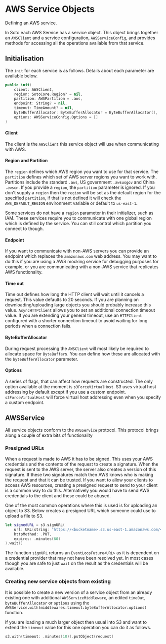 # AWS Service Objects

Defining an AWS service.

In Soto each AWS Service has a service object. This object brings together an `AWSClient` and a service configuration, `AWSServiceConfig`, and provides methods for accessing all the operations available from that service.

## Initialisation

The `init` for each service is as follows. Details about each parameter are available below.

```swift
public init(
    client: AWSClient,
    region: SotoCore.Region? = nil,
    partition: AWSPartition = .aws,
    endpoint: String? = nil,
    timeout: TimeAmount? = nil,
    byteBufferAllocator: ByteBufferAllocator = ByteBufferAllocator(),
    options: AWSServiceConfig.Options = []
)
```

#### Client

The client is the `AWSClient` this service object will use when communicating with AWS.

#### Region and Partition

The `region` defines which AWS region you want to use for that service. The `partition` defines which set of AWS server regions you want to work with. Partitions include the standard `.aws`, US government `.awsusgov` and China `.awscn`. If you provide a `region`, the `partition` parameter is ignored. If you don't supply a `region` then the `region` will be set as the default region for the specified `partition`, if that is not defined it will check the `AWS_DEFAULT_REGION` environment variable or default to `us-east-1`.

Some services do not have a `region` parameter in their initializer, such as IAM. These services require you to communicate with one global region which is defined by the service. You can still control which partition you connect to though.

#### Endpoint

If you want to communicate with non-AWS servers you can provide an endpoint which replaces the `amazonaws.com` web address. You may want to do this if you are using a AWS mocking service for debugging purposes for example, or you are communicating with a non-AWS service that replicates AWS functionality.

#### Time out

Time out defines how long the HTTP client will wait until it cancels a request. This value defaults to 20 seconds. If you are planning on downloading/uploading large objects you should probably increase this value. `AsyncHTTPClient` allows you to set an additional connection timeout value. If you are extending your general timeout, use an `HTTPClient` configured with a shorter connection timeout to avoid waiting for long periods when a connection fails.

#### ByteBufferAllocator

During request processing the `AWSClient` will most likely be required to allocate space for `ByteBuffer`s. You can define how these are allocated with the `byteBufferAllocator` parameter.

#### Options

A series of flags, that can affect how requests are constructed. The only option available at the moment is `s3ForceVirtualHost`. S3 uses virtual host addressing by default except if you use a custom endpoint. `s3ForceVirtualHost` will force virtual host addressing even when you specify a custom endpoint.

## AWSService

All service objects conform to the `AWSService` protocol. This protocol brings along a couple of extra bits of functionality

### Presigned URLs

When a request is made to AWS it has to be signed. This uses your AWS credentials and the contents of the request to create a signature. When the request is sent to the AWS server, the server also creates a version of this signature. If these two signatures match then AWS knows who is making the request and that it can be trusted. If you want to allow your clients to access AWS resources, creating a presigned request to send to your client is a common way to do this. Alternatively you would have to send AWS credentials to the client and these could be abused.

One of the most common operations where this is used is for uploading an object to S3. Below creates a presigned URL which someone could use to upload a file to S3.
```swift
let signedURL = s3.signURL(
    url: URL(string: "https://<bucketname>.s3.us-east-1.amazonaws.com/<key>")!,
    httpMethod: .PUT,
    expires: .minutes(60)
).wait()
```

The function `signURL` returns an `EventLoopFuture<URL>` as it is dependent on a credential provider that may not have been resolved yet. In most cases though you are safe to just `wait` on the result as the credentials will be available.

### Creating new service objects from existing

It is possible to create a new version of a service object from an already existing one with additional `AWSServiceMiddleware`, an edited `timeOut`, `byteBufferAllocator` or `options` using the `AWSService.with(middlewares:timeout:byteBufferAllocator:options)` function.

If you are loading a much larger object then usual into S3 and want to extend the `timeout` value for this one operation you can do it as follows.
```swift
s3.with(timeout: .minutes(10)).putObject(request)
```

